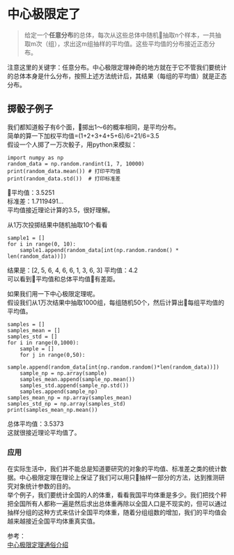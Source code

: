 # 中心极限定了  
> 给定一个**任意分布**的总体，每次从这些总体中随机抽取n个样本，一共抽取m次（组），求出这m组抽样的平均值。这些平均值的分布接近正态分布。  

注意这里的关键字：任意分布。中心极限定理神奇的地方就在于它不管我们要统计的总体本身是什么分布，按照上述方法统计后，其结果（每组的平均值）就是正态分布。  

## 掷骰子例子  
我们都知道骰子有6个面，掷出1～6的概率相同，是平均分布。  
简单的算一下加权平均值=(1+2+3+4+5+6)/6=21/6=3.5  
假设一个人掷了一万次骰子，用python来模拟：  
```
import numpy as np 
random_data = np.random.randint(1, 7, 10000)
print(random_data.mean()) # 打印平均值
print(random_data.std())  # 打印标准差
```  
平均值：3.5251  
标准差：1.7119491...  
平均值接近理论计算的3.5，很好理解。  

从1万次投掷结果中随机抽取10个看看    
```
sample1 = []
for i in range(0, 10):
    sample1.append(random_data[int(np.random.random() * len(random_data))])
```  
结果是：[2, 5, 6, 4, 6, 6, 1, 3, 6, 3] 
平均值：4.2  
可以看到平均值和总体平均值有差距。  

如果我们用一下中心极限定理呢。  
假设我们从1万次结果中抽取1000组，每组随机50个，然后计算出每组平均值的平均值。  
```
samples = []
samples_mean = []
samples_std = []
for i in range(0,1000):
    sample = []
    for j in range(0,50):
        sample.append(random_data[int(np.random.random()*len(random_data))])
    sample_np = np.array(sample)
    samples_mean.append(sample_np.mean())
    samples_std.append(sample_np.std())
    samples.append(sample_np)
samples_mean_np = np.array(samples_mean)
samples_std_np = np.array(samples_std)
print(samples_mean_np.mean())
```
总体平均值：3.5373  
这就很接近理论平均值了。  

### 应用  
在实际生活中，我们并不能总是知道要研究的对象的平均值、标准差之类的统计数据。中心极限定理在理论上保证了我们可以用只抽样一部分的方法，达到推测研究对象统计参数的目的。  
举个例子，我们要统计全国的人的体重，看看我国平均体重是多少。我们把找个秤把全国所有人都称一遍是然后求出总体重再除以全国人口是不现实的，但可以通过抽样分组的这种方式来估计全国平均体重，随着分组组数的增加，我们的平均值会越来越接近全国平均体重真实值。


参考：  
[中心极限定理通俗介绍](https://www.zhuxichi.com/2017/02/14/CentralLimitTheorem/)
